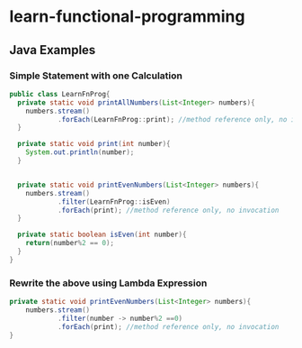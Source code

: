 # learn-functional-programming

## Java Examples

### Simple Statement with one Calculation

```java
public class LearnFnProg{
  private static void printAllNumbers(List<Integer> numbers){
    numbers.stream()
            .forEach(LearnFnProg::print); //method reference only, no invocation
  }

  private static void print(int number){
    System.out.println(number);
  }


  private static void printEvenNumbers(List<Integer> numbers){
    numbers.stream()
            .filter(LearnFnProg::isEven)
            .forEach(print); //method reference only, no invocation
  }

  private static boolean isEven(int number){
    return(number%2 == 0);
  }
}

```

### Rewrite the above using Lambda Expression

```java
private static void printEvenNumbers(List<Integer> numbers){
    numbers.stream()
            .filter(number -> number%2 ==0)
            .forEach(print); //method reference only, no invocation
}
```
